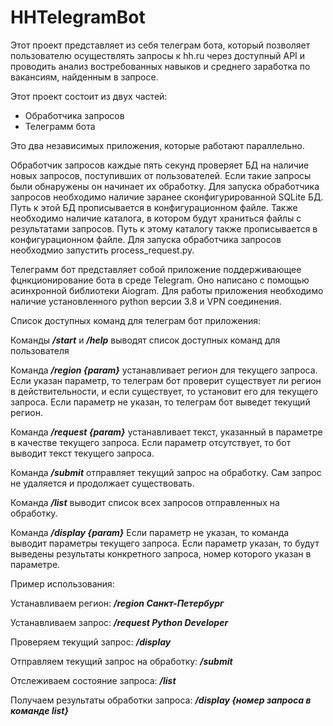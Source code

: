 # HHTelegramBot
Этот проект представляет из себя телеграм бота, который позволяет пользователю осуществлять запросы к hh.ru через доступный API и проводить анализ востребованных навыков и среднего заработка по вакансиям, найденным в запросе.

Этот проект состоит из двух частей:

- Обработчика запросов 
- Телеграмм бота

Это два независимых приложения, которые работают параллельно.

Обработчик запросов каждые пять секунд проверяет БД на наличие новых запросов, поступивших от пользователей. Если такие запросы были обнаружены он начинает их обработку. Для запуска обработчика запросов необходимо наличие заранее сконфигурированной SQLite БД. Путь к этой БД прописывается в конфигурационном файле. Также необходимо наличие каталога, в котором будут храниться файлы с результатами запросов. Путь к этому каталогу также прописывается в конфигурационном файле. Для запуска обработчика запросов необходмио запустить process_request.py.

Телеграмм бот представляет собой приложение поддерживающее фцнкционирование бота в среде Telegram. Оно написано с помощью асинхронной библиотеки Aiogram. Для работы приложения необходимо наличие установленного python версии 3.8 и VPN соединения.

Список доступных команд для телеграм бот приложения:

Команды _**/start**_ и _**/help**_ выводят список доступных команд для пользователя

Команда _**/region {param}**_ устанавливает регион для текущего запроса. Если указан параметр, то телеграм бот проверит существует ли регион в действительности, и если существует, то установит его для текущего запроса. Если параметр не указан, то телеграм бот выведет текущий регион.

Команда **_/request {param}_** устанавливает текст, указанный в параметре в качестве текущего запроса. Если параметр отсутствует, то бот выводит текст текущего запроса.

Команда **_/submit_** отправляет текущий запрос на обработку. Сам запрос не удаляется и продолжает существовать. 

Команда _**/list**_ выводит список всех запросов отправленных на обработку.

Команда **_/display {param}_** Если параметр не указан, то команда выводит параметры текущего запроса. Если параметр указан, то будут выведены результаты конкретного запроса, номер которого указан в параметре.



Пример использования:

Устанавливаем регион: _**/region Санкт-Петербург**_

Устанавливаем запрос: _**/request Python Developer**_

Проверяем текущий запрос: _**/display**_

Отправляем текущий запрос на обработку: _**/submit**_

Отслеживаем состояние запроса: _**/list**_

Получаем результаты обработки запроса: _**/display {номер запроса в команде list}**_

